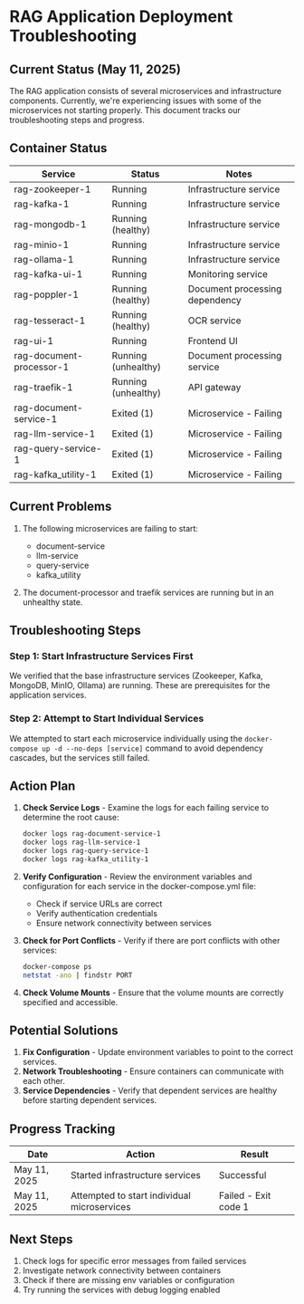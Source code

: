 # RAG Application Deployment Troubleshooting

## Current Status (May 11, 2025)

The RAG application consists of several microservices and infrastructure components. Currently, we're experiencing issues with some of the microservices not starting properly. This document tracks our troubleshooting steps and progress.

## Container Status

| Service | Status | Notes |
|---------|--------|-------|
| rag-zookeeper-1 | Running | Infrastructure service |
| rag-kafka-1 | Running | Infrastructure service |
| rag-mongodb-1 | Running (healthy) | Infrastructure service |
| rag-minio-1 | Running | Infrastructure service |
| rag-ollama-1 | Running | Infrastructure service |
| rag-kafka-ui-1 | Running | Monitoring service |
| rag-poppler-1 | Running (healthy) | Document processing dependency |
| rag-tesseract-1 | Running (healthy) | OCR service |
| rag-ui-1 | Running | Frontend UI |
| rag-document-processor-1 | Running (unhealthy) | Document processing service |
| rag-traefik-1 | Running (unhealthy) | API gateway |
| rag-document-service-1 | Exited (1) | Microservice - Failing |
| rag-llm-service-1 | Exited (1) | Microservice - Failing |
| rag-query-service-1 | Exited (1) | Microservice - Failing |
| rag-kafka_utility-1 | Exited (1) | Microservice - Failing |

## Current Problems

1. The following microservices are failing to start:
   - document-service
   - llm-service
   - query-service
   - kafka_utility

2. The document-processor and traefik services are running but in an unhealthy state.

## Troubleshooting Steps

### Step 1: Start Infrastructure Services First

We verified that the base infrastructure services (Zookeeper, Kafka, MongoDB, MinIO, Ollama) are running. These are prerequisites for the application services.

### Step 2: Attempt to Start Individual Services

We attempted to start each microservice individually using the `docker-compose up -d --no-deps [service]` command to avoid dependency cascades, but the services still failed.

## Action Plan

1. **Check Service Logs** - Examine the logs for each failing service to determine the root cause:
   ```bash
   docker logs rag-document-service-1
   docker logs rag-llm-service-1
   docker logs rag-query-service-1
   docker logs rag-kafka_utility-1
   ```

2. **Verify Configuration** - Review the environment variables and configuration for each service in the docker-compose.yml file:
   - Check if service URLs are correct
   - Verify authentication credentials
   - Ensure network connectivity between services

3. **Check for Port Conflicts** - Verify if there are port conflicts with other services:
   ```bash
   docker-compose ps
   netstat -ano | findstr PORT
   ```

4. **Check Volume Mounts** - Ensure that the volume mounts are correctly specified and accessible.

## Potential Solutions

1. **Fix Configuration** - Update environment variables to point to the correct services.
2. **Network Troubleshooting** - Ensure containers can communicate with each other.
3. **Service Dependencies** - Verify that dependent services are healthy before starting dependent services.

## Progress Tracking

| Date | Action | Result |
|------|--------|--------|
| May 11, 2025 | Started infrastructure services | Successful |
| May 11, 2025 | Attempted to start individual microservices | Failed - Exit code 1 |

## Next Steps

1. Check logs for specific error messages from failed services
2. Investigate network connectivity between containers
3. Check if there are missing env variables or configuration
4. Try running the services with debug logging enabled
